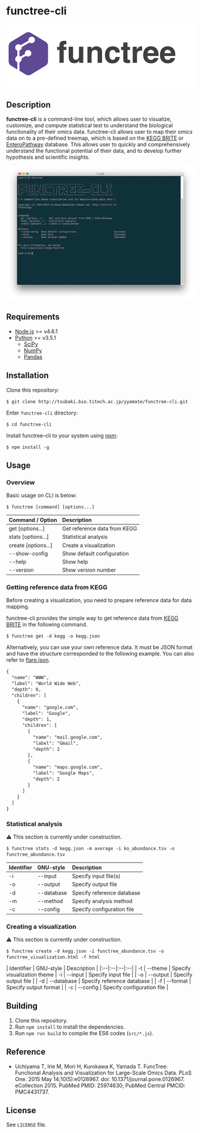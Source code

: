 # functree-cli
![logo](docs/logo.png)

## Description
**functree-cli** is a command-line tool, which allows user to visualize, customize, and compute statistical test to understand the biological functionality of their omics data. functree-cli allows user to map their omics data on to a pre-defined treemap, which is based on the [KEGG BRITE](http://www.genome.jp/kegg/brite.html) or [EnteroPathway](http://www.enteropathway.org/) database. This allows user to quickly and comprehensively understand the functional potential of their data, and to develop further hypothesis and scientific insights.

![cli](docs/cli.png)

## Requirements
- [Node.js](https://github.com/nodejs/node) >= v4.6.1
- [Python](https://www.python.org/) >= v3.5.1
  - [SciPy](https://github.com/scipy/scipy)
  - [NumPy](https://github.com/numpy/numpy)
  - [Pandas](https://github.com/pandas-dev/pandas)

## Installation
Clone this repository:
```
$ git clone http://tsubaki.bio.titech.ac.jp/yyamate/functree-cli.git
```
Enter `functree-cli` directory:
```
$ cd functree-cli
```
Install functree-cli to your system using [npm](https://github.com/npm/npm):
```
$ npm install -g
```

## Usage
### Overview
Basic usage on CLI is below:
```
$ functree [command] [options...]
```
| Command / Option | Description |
|:--|:--|
| get [options...] | Get reference data from KEGG |
| stats [options...] | Statistical analysis |
| create [options...] | Create a visualization |
| --show-config | Show default configuration |
| --help | Show help |
| --version | Show version number |

### Getting reference data from KEGG
Before creating a visualization, you need to prepare reference data for data mapping.

functree-cli provides the simple way to get reference data from [KEGG BRITE](http://www.genome.jp/kegg/brite.html) in the following command.
```
$ functree get -d kegg -o kegg.json
```
Alternatively, you can use your own reference data. It must be JSON format and have the structure corresponded to the following example. You can also refer to [flare.json](https://gist.github.com/mbostock/1093025).
```
{
  "name": "WWW",
  "label": "World Wide Web",
  "depth": 0,
  "children": [
    {
      "name": "google.com",
      "label": "Google",
      "depth": 1,
      "children": [
        {
          "name": "mail.google.com",
          "label": "Gmail",
          "depth": 2
        },
        {
          "name": "maps.google.com",
          "label": "Google Maps",
          "depth": 2
        }
      ]
    }
  ]
}
```

### Statistical analysis
:warning: This section is currently under construction.

```
$ functree stats -d kegg.json -m average -i ko_abundance.tsv -o functree_abundance.tsv
```

| Identifier | GNU-style | Description |
|:--|:--|:--|
| -i | --input | Specify input file(s) |
| -o | --output | Specify output file |
| -d | --database | Specify reference database |
| -m | --method | Specify analysis method |
| -c | --config | Specify configuration file |

### Creating a visualization
:warning: This section is currently under construction.

```
$ functree create -d kegg.json -i functree_abundance.tsv -o functree_visualization.html -f html
```

| Identifier | GNU-style | Description |
|:--|:--|:--|:--|
| -t | --theme | Specify visualization theme
| -i | --input | Specify input file |
| -o | --output | Specify output file |
| -d | --database | Specify reference database |
| -f | --format | Specify output format |
| -c | --config | Specify configuration file |

## Building
1. Clone this repository.
1. Run `npm install` to install the dependencies.
1. Run `npm run build` to compile the ES6 codes (`src/*.js`).

## Reference
- Uchiyama T, Irie M, Mori H, Kurokawa K, Yamada T. FuncTree: Functional Analysis and Visualization for Large-Scale Omics Data. PLoS One. 2015 May 14;10(5):e0126967. doi: 10.1371/journal.pone.0126967. eCollection 2015. PubMed PMID: 25974630; PubMed Central PMCID: PMC4431737.

## License
See `LICENSE` file.
